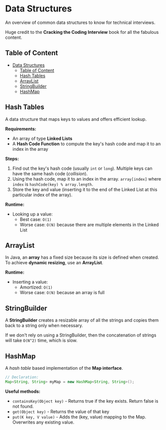 # Data Structures

An overview of common data structures to know for technical interviews.

Huge credit to the **Cracking the Coding Interview** book for all the fabulous content.

## Table of Content

<!-- TOC -->

- [Data Structures](#data-structures)
  - [Table of Content](#table-of-content)
  - [Hash Tables](#hash-tables)
  - [ArrayList](#arraylist)
  - [StringBuilder](#stringbuilder)
  - [HashMap](#hashmap)

<!-- /TOC -->

## Hash Tables

A data structure that maps keys to values and offers efficient lookup.

**Requirements:**

- An array of type **Linked Lists**
- A **Hash Code Function** to compute the key's hash code and map it to an index in the array

**Steps:**

1. Find out the key's hash code (usually `int` or `long`). Multiple keys can have the same hash code (*collision*).
2. Using the hash code, map it to an index in the array. `array[index]` where `index` is `hashCode(key) % array.length`.
3. Store the key and value (inserting it to the end of the Linked List at this particular index of the array).

**Runtime:**

- Looking up a value:
  - Best case: `O(1)`
  - Worse case: `O(N)` because there are multiple elements in the Linked List

## ArrayList

In Java, an **array** has a fixed size because its size is defined when created. To achieve **dynamic resizing**, use an **ArrayList**.

**Runtime:**

- Inserting a value:
  - Amortized: `O(1)`
  - Worse case: `O(N)` because an array is full

## StringBuilder

A **StringBuilder** creates a resizable array of all the strings and copies them back to a string only when necessary.

If we don't rely on using a StringBuilder, then the concatenation of strings will take `O(N^2)` time, which is slow.

## HashMap

A *hash table* based implementation of the **Map interface**.

```java
// Declaration:
Map<String, String> myMap = new HashMap<String, String>();
```

**Useful methods:**

- `containsKey(Object key)` - Returns true if the key exists. Return false is not found.
- `get(Object key)` - Returns the value of that key
- `put(K key, V value)` - Adds the (key, value) mapping to the Map. Overwrites any existing value.